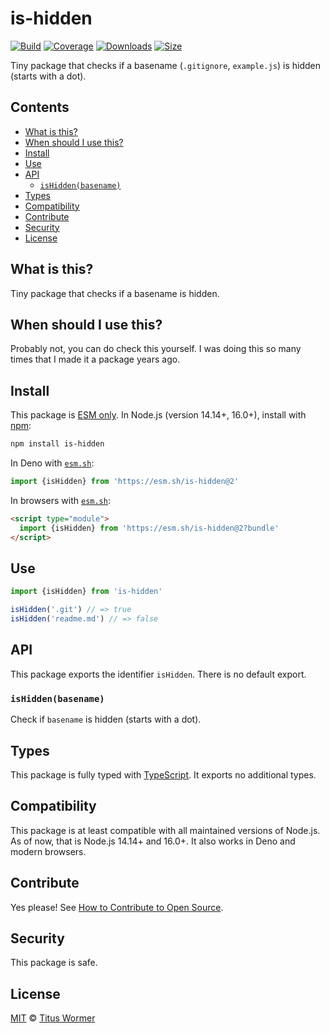 # is-hidden

[![Build][build-badge]][build]
[![Coverage][coverage-badge]][coverage]
[![Downloads][downloads-badge]][downloads]
[![Size][size-badge]][size]

Tiny package that checks if a basename (`.gitignore`, `example.js`) is
hidden (starts with a dot).

## Contents

*   [What is this?](#what-is-this)
*   [When should I use this?](#when-should-i-use-this)
*   [Install](#install)
*   [Use](#use)
*   [API](#api)
    *   [`isHidden(basename)`](#ishiddenbasename)
*   [Types](#types)
*   [Compatibility](#compatibility)
*   [Contribute](#contribute)
*   [Security](#security)
*   [License](#license)

## What is this?

Tiny package that checks if a basename is hidden.

## When should I use this?

Probably not, you can do check this yourself.
I was doing this so many times that I made it a package years ago.

## Install

This package is [ESM only][esm].
In Node.js (version 14.14+, 16.0+), install with [npm][]:

```sh
npm install is-hidden
```

In Deno with [`esm.sh`][esmsh]:

```js
import {isHidden} from 'https://esm.sh/is-hidden@2'
```

In browsers with [`esm.sh`][esmsh]:

```html
<script type="module">
  import {isHidden} from 'https://esm.sh/is-hidden@2?bundle'
</script>
```

## Use

```js
import {isHidden} from 'is-hidden'

isHidden('.git') // => true
isHidden('readme.md') // => false
```

## API

This package exports the identifier `isHidden`.
There is no default export.

### `isHidden(basename)`

Check if `basename` is hidden (starts with a dot).

## Types

This package is fully typed with [TypeScript][].
It exports no additional types.

## Compatibility

This package is at least compatible with all maintained versions of Node.js.
As of now, that is Node.js 14.14+ and 16.0+.
It also works in Deno and modern browsers.

## Contribute

Yes please!
See [How to Contribute to Open Source][contribute].

## Security

This package is safe.

## License

[MIT][license] © [Titus Wormer][author]

<!-- Definitions -->

[build-badge]: https://github.com/wooorm/is-hidden/workflows/main/badge.svg

[build]: https://github.com/wooorm/is-hidden/actions

[coverage-badge]: https://img.shields.io/codecov/c/github/wooorm/is-hidden.svg

[coverage]: https://codecov.io/github/wooorm/is-hidden

[downloads-badge]: https://img.shields.io/npm/dm/is-hidden.svg

[downloads]: https://www.npmjs.com/package/is-hidden

[size-badge]: https://img.shields.io/bundlephobia/minzip/is-hidden.svg

[size]: https://bundlephobia.com/result?p=is-hidden

[npm]: https://docs.npmjs.com/cli/install

[esm]: https://gist.github.com/sindresorhus/a39789f98801d908bbc7ff3ecc99d99c

[esmsh]: https://esm.sh

[typescript]: https://www.typescriptlang.org

[contribute]: https://opensource.guide/how-to-contribute/

[license]: license

[author]: https://wooorm.com
